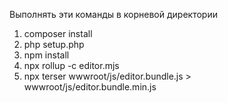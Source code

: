 Выполнять эти команды в корневой директории

1. composer install
2. php setup.php
3. npm install
4. npx rollup -c editor.mjs
5. npx terser wwwroot/js/editor.bundle.js > wwwroot/js/editor.bundle.min.js
